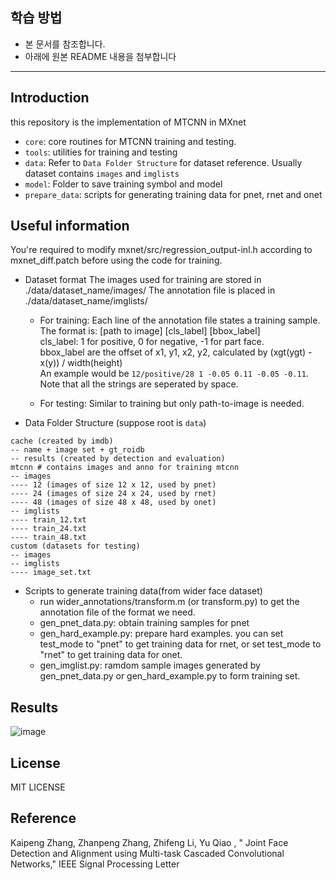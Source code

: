 ## 학습 방법


- 본 문서를 참조합니다. 
- 아래에 원본 README 내용을 첨부합니다 

----


## Introduction
this repository is the implementation of MTCNN in MXnet
* `core`: core routines for MTCNN training and testing.
* `tools`: utilities for training and testing
* `data`: Refer to `Data Folder Structure` for dataset reference. Usually dataset contains `images` and `imglists` 
* `model`: Folder to save training symbol and model
* `prepare_data`: scripts for generating training data for pnet, rnet and onet 

## Useful information
You're required to modify mxnet/src/regression_output-inl.h according to mxnet_diff.patch before using the code for training.

* Dataset format
The images used for training are stored in ./data/dataset_name/images/ 
The annotation file is placed in ./data/dataset_name/imglists/

    * For training:
    Each line of the annotation file states a training sample.  
    The format is:
    [path to image] [cls_label] [bbox_label]  
    cls_label: 1 for positive, 0 for negative, -1 for part face.  
    bbox_label are the offset of x1, y1, x2, y2, calculated by (xgt(ygt) - x(y)) / width(height)  
    An example would be `12/positive/28 1 -0.05 0.11 -0.05 -0.11`.  
    Note that all the strings are seperated by space.

    * For testing:
    Similar to training but only path-to-image is needed. 

* Data Folder Structure (suppose root is `data`)
```
cache (created by imdb)
-- name + image set + gt_roidb
-- results (created by detection and evaluation)
mtcnn # contains images and anno for training mtcnn
-- images
---- 12 (images of size 12 x 12, used by pnet)
---- 24 (images of size 24 x 24, used by rnet)
---- 48 (images of size 48 x 48, used by onet)
-- imglists 
---- train_12.txt
---- train_24.txt
---- train_48.txt
custom (datasets for testing) 
-- images
-- imglists
---- image_set.txt
```

* Scripts to generate training data(from wider face dataset)
    * run wider_annotations/transform.m (or transform.py) to get the annotation file of the format we need.
    * gen_pnet_data.py: obtain training samples for pnet
    * gen_hard_example.py: prepare hard examples. 
	you can set test_mode to "pnet" to get training data for rnet,
	or set test_mode to "rnet" to get training data for onet.
    * gen_imglist.py: ramdom sample images generated by gen_pnet_data.py or gen_hard_example.py to form training set.

## Results
 
![image](https://github.com/Seanlinx/mtcnn/blob/master/fddb_result.png)
    
## License
MIT LICENSE

## Reference
Kaipeng Zhang, Zhanpeng Zhang, Zhifeng Li, Yu Qiao , " Joint Face Detection and Alignment using Multi-task Cascaded Convolutional Networks," IEEE Signal Processing Letter







 
